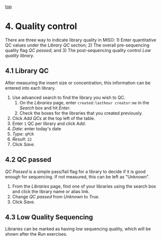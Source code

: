 <a name="libraries-qc" href="#" id="toplink">top</a>

# 4. Quality control
There are three way to indicate library quality in MISO: 1)
Enter quantitative QC values under the _Library QC_ section; 2) The overall 
pre-sequencing quality flag _QC passed_; and 3) The post-sequencing quality
control _Low quality library_.

## 4.1 Library QC
After measuring the insert size or concentration, this information can be
entered into each library.

1. Use advanced search to find the library you wish to QC.
   1. On the _Libraries_ page, enter `created:lasthour creator:me` in the
      _Search_ box and hit _Enter_.
   1. Check the boxes for the libraries that you created previously.
1. Click _Add QCs_ at the top left of the table.
1. Enter `1` QC per library and click _Add_.
1. _Date_: enter today's date
1. _Type_: `qPCR`
1. _Result_: `22`
1. Click _Save_.


## 4.2 QC passed
_QC Passed_ is a simple pass/fail flag for a library to decide if it is good
enough for sequencing. If not measured, this can be left as "Unknown".

1. From the _Libraries_ page, find one of your libraries using the search 
box and click the library name or alias link.
1. Change _QC passed_ from _Unknown_ to _True_.
1. Click _Save_.

## 4.3 Low Quality Sequencing
Libraries can be marked as having low sequencing quality, which will be shown
after the _Run_ exercises.

